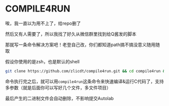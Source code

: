 # COMPILE4RUN

唉，我一直以为用不上了，给repo删了

然后又有人需要了，所以我找了好久从微信群里找到给Q酱发的脚本

那就写一条命令解决方案吧！老登自己改，你们都知道path搞不搞没意义随用随取

假设你使用的是zsh，也是默认的shell

```bash
git clone https://github.com/zlicdt/compile4run.git && cd compile4run && mkdir ~/bin && mv ./compile4run ~/bin/ && chmod +x ~/bin/compile4run && echo "PATH=$PATH:~/bin/" > ~/.zprofile
```

命令执行完之后，就可以用`compile4run`这条命令来快速编译&运行C代码了，支持多参数（就是后面你可以写好几个文件，多文件项目）

最后产生的二进制文件会自动删除，不影响提交Autolab
